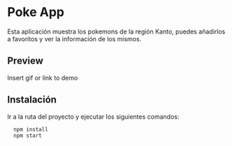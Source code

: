 
# Poke App

Esta aplicación muestra los pokemons de la región Kanto, puedes añadirlos a favoritos y ver la información de los mismos.




## Preview

Insert gif or link to demo


## Instalación

Ir a la ruta del proyecto y ejecutar los siguientes comandos:

```bash
  npm install
  npm start
```
    
